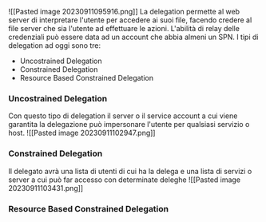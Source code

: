 ![[Pasted image 20230911095916.png]]
La delegation permette al web server di interpretare l'utente per accedere ai suoi file, facendo credere al file server che sia l'utente ad effettuare le azioni.
L'abilità di relay delle credenziali può essere data ad un account che abbia almeni un SPN.
I tipi di delegation ad oggi sono tre:
- Uncostrained Delegation
- Constrained Delegation
- Resource Based Constrained Delegation
### **Uncostrained Delegation**
Con questo tipo di delegation il server o il service account a cui viene garantita la delegazione può impersonare l'utente per qualsiasi servizio o host.
![[Pasted image 20230911102947.png]]
### **Constrained Delegation**
Il delegato avrà una lista di utenti di cui ha la delega e una lista di servizi o server a cui può far accesso con determinate deleghe
![[Pasted image 20230911103431.png]]
### **Resource Based Constrained Delegation**
